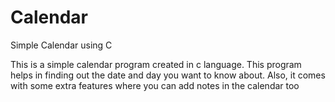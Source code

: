 # Calendar
Simple Calendar using C

This is a simple calendar program created in c language. This program helps in finding out the date and day you want to know about. Also, it comes with some extra features where you can add notes in the calendar too

